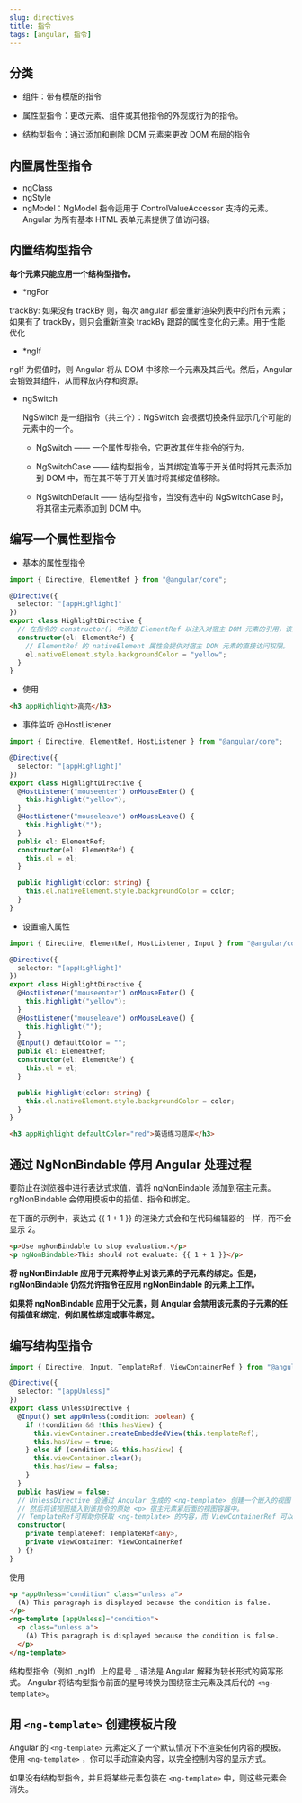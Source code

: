 ```yaml
---
slug: directives
title: 指令
tags: [angular, 指令]
---
```


## 分类

- 组件：带有模版的指令

- 属性型指令：更改元素、组件或其他指令的外观或行为的指令。

- 结构型指令：通过添加和删除 DOM 元素来更改 DOM 布局的指令

## 内置属性型指令

- ngClass
- ngStyle
- ngModel：NgModel 指令适用于 ControlValueAccessor 支持的元素。Angular 为所有基本 HTML 表单元素提供了值访问器。

## 内置结构型指令

**每个元素只能应用一个结构型指令。**

- \*ngFor

trackBy: 如果没有 trackBy 则，每次 angular 都会重新渲染列表中的所有元素；如果有了 trackBy，则只会重新渲染 trackBy 跟踪的属性变化的元素。用于性能优化

- \*ngIf

ngIf 为假值时，则 Angular 将从 DOM 中移除一个元素及其后代。然后，Angular 会销毁其组件，从而释放内存和资源。

- ngSwitch

  NgSwitch 是一组指令（共三个）：NgSwitch 会根据切换条件显示几个可能的元素中的一个。

  - NgSwitch —— 一个属性型指令，它更改其伴生指令的行为。

  - NgSwitchCase —— 结构型指令，当其绑定值等于开关值时将其元素添加到 DOM 中，而在其不等于开关值时将其绑定值移除。

  - NgSwitchDefault —— 结构型指令，当没有选中的 NgSwitchCase 时，将其宿主元素添加到 DOM 中。

## 编写一个属性型指令

- 基本的属性型指令

```typescript
import { Directive, ElementRef } from "@angular/core";

@Directive({
  selector: "[appHighlight]"
})
export class HighlightDirective {
  // 在指令的 constructor() 中添加 ElementRef 以注入对宿主 DOM 元素的引用，该元素就是 appHighlight 的作用目标。
  constructor(el: ElementRef) {
    // ElementRef 的 nativeElement 属性会提供对宿主 DOM 元素的直接访问权限。
    el.nativeElement.style.backgroundColor = "yellow";
  }
}
```

- 使用

```html
<h3 appHighlight>高亮</h3>
```

- 事件监听 @HostListener

```typescript
import { Directive, ElementRef, HostListener } from "@angular/core";

@Directive({
  selector: "[appHighlight]"
})
export class HighlightDirective {
  @HostListener("mouseenter") onMouseEnter() {
    this.highlight("yellow");
  }
  @HostListener("mouseleave") onMouseLeave() {
    this.highlight("");
  }
  public el: ElementRef;
  constructor(el: ElementRef) {
    this.el = el;
  }

  public highlight(color: string) {
    this.el.nativeElement.style.backgroundColor = color;
  }
}
```

- 设置输入属性

```typescript
import { Directive, ElementRef, HostListener, Input } from "@angular/core";

@Directive({
  selector: "[appHighlight]"
})
export class HighlightDirective {
  @HostListener("mouseenter") onMouseEnter() {
    this.highlight("yellow");
  }
  @HostListener("mouseleave") onMouseLeave() {
    this.highlight("");
  }
  @Input() defaultColor = "";
  public el: ElementRef;
  constructor(el: ElementRef) {
    this.el = el;
  }

  public highlight(color: string) {
    this.el.nativeElement.style.backgroundColor = color;
  }
}
```

```html
<h3 appHighlight defaultColor="red">英语练习题库</h3>
```

## 通过 NgNonBindable 停用 Angular 处理过程

要防止在浏览器中进行表达式求值，请将 ngNonBindable 添加到宿主元素。ngNonBindable 会停用模板中的插值、指令和绑定。

在下面的示例中，表达式 {{ 1 + 1 }} 的渲染方式会和在代码编辑器的一样，而不会显示 2。

```html
<p>Use ngNonBindable to stop evaluation.</p>
<p ngNonBindable>This should not evaluate: {{ 1 + 1 }}</p>
```

**将 ngNonBindable 应用于元素将停止对该元素的子元素的绑定。但是，ngNonBindable 仍然允许指令在应用 ngNonBindable 的元素上工作。**

**如果将 ngNonBindable 应用于父元素，则 Angular 会禁用该元素的子元素的任何插值和绑定，例如属性绑定或事件绑定。**

## 编写结构型指令

```typescript
import { Directive, Input, TemplateRef, ViewContainerRef } from "@angular/core";

@Directive({
  selector: "[appUnless]"
})
export class UnlessDirective {
  @Input() set appUnless(condition: boolean) {
    if (!condition && !this.hasView) {
      this.viewContainer.createEmbeddedView(this.templateRef);
      this.hasView = true;
    } else if (condition && this.hasView) {
      this.viewContainer.clear();
      this.hasView = false;
    }
  }
  public hasView = false;
  // UnlessDirective 会通过 Angular 生成的 <ng-template> 创建一个嵌入的视图
  // 然后将该视图插入到该指令的原始 <p> 宿主元素紧后面的视图容器中。
  // TemplateRef可帮助你获取 <ng-template> 的内容，而 ViewContainerRef 可以访问视图容器。
  constructor(
    private templateRef: TemplateRef<any>,
    private viewContainer: ViewContainerRef
  ) {}
}
```

使用

```html
<p *appUnless="condition" class="unless a">
  (A) This paragraph is displayed because the condition is false.
</p>
<ng-template [appUnless]="condition">
  <p class="unless a">
    (A) This paragraph is displayed because the condition is false.
  </p>
</ng-template>
```

结构型指令（例如 _ngIf）上的星号 _ 语法是 Angular 解释为较长形式的简写形式。 Angular 将结构型指令前面的星号转换为围绕宿主元素及其后代的 `<ng-template>`。

## 用 `<ng-template>` 创建模板片段

Angular 的 `<ng-template>` 元素定义了一个默认情况下不渲染任何内容的模板。使用 `<ng-template>` ，你可以手动渲染内容，以完全控制内容的显示方式。

如果没有结构型指令，并且将某些元素包装在 `<ng-template>` 中，则这些元素会消失。
